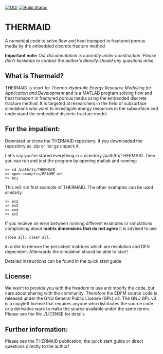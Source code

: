 [![DOI](https://zenodo.org/badge/110665320.svg)](https://zenodo.org/badge/latestdoi/110665320) [![Build Status](https://travis-ci.org/gujans/THERMAID.svg?branch=master)](https://travis-ci.org/gujans/THERMAID)

# THERMAID
A numerical code to solve flow and heat transport in fractured porous media by the embedded discrete fracture method

**Important note:** *Our documentation is currently under construction. Please don't hesistate to contact the author's directly should any questions arise.*

What is Thermaid?
------------------

THERMAID is short for *Thermo-Hydraulic Energy Resource Modelling for Application and Development* and is a MATLAB program solving flow and heat transport in fractured porous media using the embedded discrete fracture method. It is targeted at researchers in the field of subsurface simulations who want to investigate energy resources in the subsurface and understand the embedded discrete fracture model.



For the impatient:
------------------

Download or clone the THERMAID repository. If you downloaded the repository as .zip or .tar.gz unpack it.

Let's say you've stored everything in a directory /path/to/THERMAID. 
Then you can run and test the program by opening matlab and running:

    >> cd /path/to/THERMAID
    >> open examples/README.md
    >> ex1

This will run first example of THERMAID. The other examples can be used similarly:

    >> ex2
    >> ex3
    >> ex4
    >> ex5

If you recieve an error between running different examples or simulations complaining about **matrix dimensions that do not agree** 
it is advised to use 

```
close all; clear all;
```

in order to remove the persistent matrices which are resolution and DFN dependent. Afterwards the simulation should be able to start!


Detailed instructions can be found in the quick start guide.

License:
--------

We wan't to provide you with the freedom to use and modify the code, but care about sharing with the community. Therefore the EDFM source code is released under the GNU General Public License (GPL) v3. The GNU GPL v3 is a copyleft license that requires anyone who distributes the source code or a derivative work to make the source available under the same terms. Please see the file ./LICENSE for details

Further information:
--------------------

Please see the THERMAID publication, the quick start guide or direct questions directly to the author!
